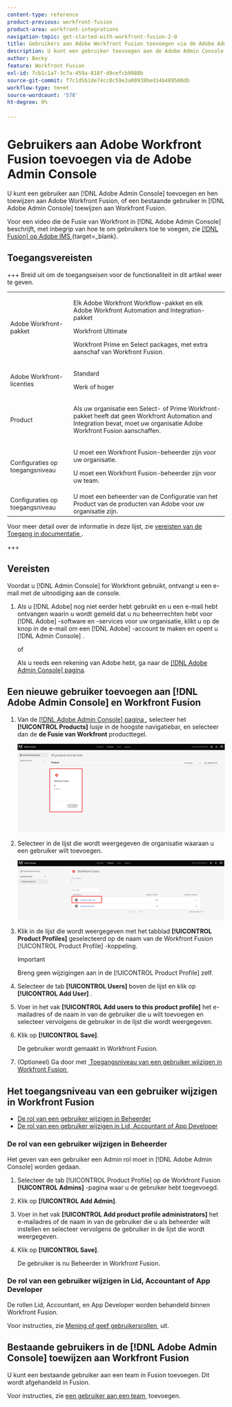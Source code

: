 ```yaml
---
content-type: reference
product-previous: workfront-fusion
product-area: workfront-integrations
navigation-topic: get-started-with-workfront-fusion-2-0
title: Gebruikers aan Adobe Workfront Fusion toevoegen via de Adobe Admin Console
description: U kunt een gebruiker toevoegen aan de Adobe Admin Console en deze toewijzen aan Adobe Workfront Fusion, of een bestaande gebruiker in de Adobe Admin Console toewijzen aan Workfront Fusion.
author: Becky
feature: Workfront Fusion
exl-id: 7cb1c1a7-3c7a-459a-818f-d9cefcb9988b
source-git-commit: f7c1d5b1de74cc0c59e3a00938bed14b489500db
workflow-type: tm+mt
source-wordcount: '578'
ht-degree: 0%

---
```


# Gebruikers aan Adobe Workfront Fusion toevoegen via de Adobe Admin Console

U kunt een gebruiker aan [!DNL Adobe Admin Console] toevoegen en hen toewijzen aan Adobe Workfront Fusion, of een bestaande gebruiker in [!DNL Adobe Admin Console] toewijzen aan Workfront Fusion.

Voor een video die de Fusie van Workfront in [!DNL Adobe Admin Console] beschrijft, met inbegrip van hoe te om gebruikers toe te voegen, zie [[!DNL Fusion]  op Adobe IMS &#x200B;](https://video.tv.adobe.com/v/3412464/){target=_blank}.

## Toegangsvereisten

+++ Breid uit om de toegangseisen voor de functionaliteit in dit artikel weer te geven.

<table style="table-layout:auto">
 <col> 
 <col> 
 <tbody> 
  <tr> 
   <td role="rowheader">Adobe Workfront-pakket</td> 
   <td> <p>Elk Adobe Workfront Workflow-pakket en elk Adobe Workfront Automation and Integration-pakket</p><p>Workfront Ultimate</p><p>Workfront Prime en Select packages, met extra aanschaf van Workfront Fusion.</p> </td> 
  </tr> 
  <tr data-mc-conditions=""> 
   <td role="rowheader">Adobe Workfront-licenties</td> 
   <td> <p>Standard</p><p>Werk of hoger</p> </td> 
  </tr> 
  <tr> 
   <td role="rowheader">Product</td> 
   <td>
   <p>Als uw organisatie een Select- of Prime Workfront-pakket heeft dat geen Workfront Automation and Integration bevat, moet uw organisatie Adobe Workfront Fusion aanschaffen.</li></ul>
   </td> 
  </tr>
  <tr data-mc-conditions=""> 
   <td role="rowheader">Configuraties op toegangsniveau</td> 
   <td> 
     <p>U moet een Workfront Fusion-beheerder zijn voor uw organisatie.</p>
     <p>U moet een Workfront Fusion-beheerder zijn voor uw team.</p>
   </td> 
  </tr> 
  </tr>
   <tr> 
   <td role="rowheader">Configuraties op toegangsniveau</td> 
   <td>U moet een beheerder van de Configuratie van het Product van de producten van Adobe voor uw organisatie zijn.</td> 
  </tr>
 </tbody> 
</table>

Voor meer detail over de informatie in deze lijst, zie [&#x200B; vereisten van de Toegang in documentatie &#x200B;](/help/workfront-fusion/references/licenses-and-roles/access-level-requirements-in-documentation.md).

+++



## Vereisten

Voordat u [!DNL Admin Console] for Workfront gebruikt, ontvangt u een e-mail met de uitnodiging aan de console.

1. Als u [!DNL Adobe] nog niet eerder hebt gebruikt en u een e-mail hebt ontvangen waarin u wordt gemeld dat u nu beheerrechten hebt voor [!DNL Adobe] -software en -services voor uw organisatie, klikt u op de knop in de e-mail om een [!DNL Adobe] -account te maken en opent u [!DNL Admin Console] .

   of

   Als u reeds een rekening van Adobe hebt, ga naar de [[!DNL Adobe Admin Console]  pagina &#x200B;](https://adminconsole.adobe.com).


## Een nieuwe gebruiker toevoegen aan [!DNL Adobe Admin Console] en Workfront Fusion

1. Van de [[!DNL Adobe Admin Console]  pagina &#x200B;](https://adminconsole.adobe.com/), selecteer het **[!UICONTROL Products]** lusje in de hoogste navigatiebar, en selecteer dan de **de Fusie van Workfront** producttegel.

   ![&#x200B; Fusie in Admin Console &#x200B;](assets/fusion-product-admin-console.png)

1. Selecteer in de lijst die wordt weergegeven de organisatie waaraan u een gebruiker wilt toevoegen.

   ![&#x200B; instantie van de Fusie in Admin Console &#x200B;](assets/fusion-instances-admin-console.png)

1. Klik in de lijst die wordt weergegeven met het tabblad **[!UICONTROL Product Profiles]** geselecteerd op de naam van de Workfront Fusion [!UICONTROL Product Profile] -koppeling.

   >[!IMPORTANT]
   >
   > Breng geen wijzigingen aan in de [!UICONTROL Product Profile] zelf.

1. Selecteer de tab **[!UICONTROL Users]** boven de lijst en klik op **[!UICONTROL Add User]** .

1. Voer in het vak **[!UICONTROL Add users to this product profile]** het e-mailadres of de naam in van de gebruiker die u wilt toevoegen en selecteer vervolgens de gebruiker in de lijst die wordt weergegeven.

1. Klik op **[!UICONTROL Save]**.

   De gebruiker wordt gemaakt in Workfront Fusion.

1. (Optioneel) Ga door met [&#x200B; Toegangsniveau van een gebruiker wijzigen in Workfront Fusion &#x200B;](#change-a-users-access-level-in-workfront-fusion)

## Het toegangsniveau van een gebruiker wijzigen in Workfront Fusion

* [De rol van een gebruiker wijzigen in Beheerder](#change-a-users-role-to-admin)
* [De rol van een gebruiker wijzigen in Lid, Accountant of App Developer](#change-a-users-role-to-member-accountant-or-app-developer)

### De rol van een gebruiker wijzigen in Beheerder

Het geven van een gebruiker een Admin rol moet in [!DNL Adobe Admin Console] worden gedaan.

1. Selecteer de tab [!UICONTROL Product Profile] op de Workfront Fusion **[!UICONTROL Admins]** -pagina waar u de gebruiker hebt toegevoegd.

1. Klik op **[!UICONTROL Add Admin]**.

1. Voer in het vak **[!UICONTROL Add product profile administrators]** het e-mailadres of de naam in van de gebruiker die u als beheerder wilt instellen en selecteer vervolgens de gebruiker in de lijst die wordt weergegeven.

1. Klik op **[!UICONTROL Save]**.

   De gebruiker is nu Beheerder in Workfront Fusion.

### De rol van een gebruiker wijzigen in Lid, Accountant of App Developer

De rollen Lid, Accountant, en App Developer worden behandeld binnen Workfront Fusion.

Voor instructies, zie [&#x200B; Mening of geef gebruikersrollen &#x200B;](/help/workfront-fusion/set-up-and-manage-workfront-fusion/set-up-and-manage-orgs-and-teams/manage-users-and-teams/view-or-edit-user-roles.md) uit.

## Bestaande gebruikers in de [!DNL Adobe Admin Console] toewijzen aan Workfront Fusion

U kunt een bestaande gebruiker aan een team in Fusion toevoegen. Dit wordt afgehandeld in Fusion.

Voor instructies, zie [&#x200B; een gebruiker aan een team &#x200B;](/help/workfront-fusion/set-up-and-manage-workfront-fusion/set-up-and-manage-orgs-and-teams/set-up-orgs-teams-and-users/add-a-user-to-a-team.md) toevoegen.
